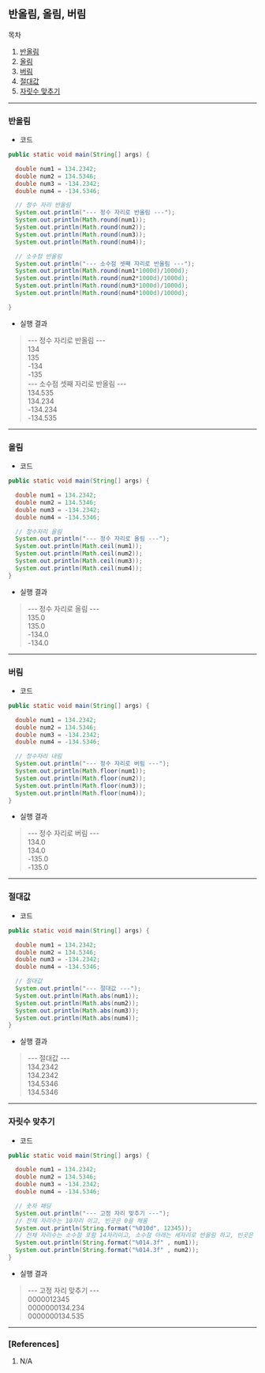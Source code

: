 ## 반올림, 올림, 버림

목차

1. [반올림](#반올림)
1. [올림](#올림)
1. [버림](#버림)
1. [절대값](#절대값)
1. [자릿수 맞추기](#자릿수-맞추기)

* * *

### 반올림

- 코드

```Java
public static void main(String[] args) {

  double num1 = 134.2342;
  double num2 = 134.5346;
  double num3 = -134.2342;
  double num4 = -134.5346;

  // 정수 자리 반올림
  System.out.println("--- 정수 자리로 반올림 ---");
  System.out.println(Math.round(num1));
  System.out.println(Math.round(num2));
  System.out.println(Math.round(num3));
  System.out.println(Math.round(num4));

  // 소수점 반올림
  System.out.println("--- 소수점 셋째 자리로 반올림 ---");
  System.out.println(Math.round(num1*1000d)/1000d);
  System.out.println(Math.round(num2*1000d)/1000d);
  System.out.println(Math.round(num3*1000d)/1000d);
  System.out.println(Math.round(num4*1000d)/1000d);

}
```

- 실행 결과
> --- 정수 자리로 반올림 ---  
> 134  
> 135  
> -134  
> -135  
> --- 소수점 셋째 자리로 반올림 ---  
> 134.535  
> 134.234  
> -134.234  
> -134.535  

* * *

### 올림

- 코드
```Java
public static void main(String[] args) {

  double num1 = 134.2342;
  double num2 = 134.5346;
  double num3 = -134.2342;
  double num4 = -134.5346;

  // 정수자리 올림
  System.out.println("--- 정수 자리로 올림 ---");
  System.out.println(Math.ceil(num1));
  System.out.println(Math.ceil(num2));
  System.out.println(Math.ceil(num3));
  System.out.println(Math.ceil(num4));
}
```

- 실행 결과
> --- 정수 자리로 올림 ---  
> 135.0  
> 135.0  
> -134.0  
> -134.0  

* * *

### 버림

- 코드
```Java
public static void main(String[] args) {

  double num1 = 134.2342;
  double num2 = 134.5346;
  double num3 = -134.2342;
  double num4 = -134.5346;

  // 정수자리 내림
  System.out.println("--- 정수 자리로 버림 ---");
  System.out.println(Math.floor(num1));
  System.out.println(Math.floor(num2));
  System.out.println(Math.floor(num3));
  System.out.println(Math.floor(num4));
}
```

- 실행 결과
> --- 정수 자리로 버림 ---  
> 134.0  
> 134.0  
> -135.0  
> -135.0  

* * *

### 절대값

- 코드
```Java
public static void main(String[] args) {

  double num1 = 134.2342;
  double num2 = 134.5346;
  double num3 = -134.2342;
  double num4 = -134.5346;

  // 절대값
  System.out.println("--- 절대값 ---");
  System.out.println(Math.abs(num1));
  System.out.println(Math.abs(num2));
  System.out.println(Math.abs(num3));
  System.out.println(Math.abs(num4));
}
```

- 실행 결과
> --- 절대값 ---  
> 134.2342  
> 134.2342  
> 134.5346  
> 134.5346  

* * *

### 자릿수 맞추기

- 코드
```Java
public static void main(String[] args) {

  double num1 = 134.2342;
  double num2 = 134.5346;
  double num3 = -134.2342;
  double num4 = -134.5346;

  // 숫자 패딩
  System.out.println("--- 고정 자리 맞추기 ---");
  // 전체 자리수는 10자리 이고, 빈곳은 0을 채움
  System.out.println(String.format("%010d", 12345));
  // 전체 자리수는 소수점 포함 14자리이고, 소수점 아래는 세자리로 반올림 하고, 빈곳은 0으로 채움
  System.out.println(String.format("%014.3f" , num1));
  System.out.println(String.format("%014.3f" , num2));
}
```

- 실행 결과
> --- 고정 자리 맞추기 ---  
> 0000012345  
> 0000000134.234  
> 0000000134.535  

* * *

### [References]
1. N/A
